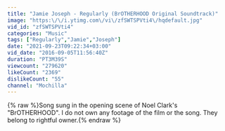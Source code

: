 ```yaml
---
title: "Jamie Joseph - Regularly (BrOTHERHOOD Original Soundtrack)"
image: "https:\/\/i.ytimg.com\/vi\/zfSWTSPVti4\/hqdefault.jpg"
vid_id: "zfSWTSPVti4"
categories: "Music"
tags: ["Regularly","Jamie","Joseph"]
date: "2021-09-23T09:22:34+03:00"
vid_date: "2016-09-05T11:56:40Z"
duration: "PT3M39S"
viewcount: "279620"
likeCount: "2369"
dislikeCount: "55"
channel: "Mochilla"
---
```

{% raw %}Song sung in the opening scene of Noel Clark's &quot;BrOTHERHOOD&quot;. I do not own any footage of the film or the song. They belong to rightful owner.{% endraw %}
